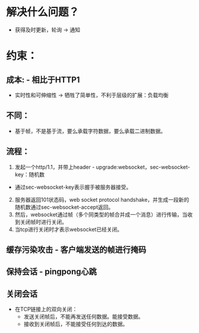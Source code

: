 # 解决什么问题？
- 获得及时更新，轮询 -> 通知

# 约束：

## 成本: - 相比于HTTP1
- 实时性和可伸缩性 -> 牺牲了简单性，不利于层级的扩展：负载均衡

## 不同：
- 基于帧，不是基于流，要么承载字符数据，要么承载二进制数据。

## 流程：
1. 发起一个http/1.1，并带上header - upgrade:websocket，sec-websocket-key：随机数
  - 通过sec-websocket-key表示握手被服务器接受。
2. 服务器返回101状态码，web socket protocol handshake，并生成一段新的随机数通过sec-websocket-accept返回。
3. 然后，websocket通过帧（多个同类型的帧合并成一个消息）进行传输，当收到关闭帧时进行关闭。
4. 当tcp进行关闭时才表示websocket已经关闭。

## 缓存污染攻击 - 客户端发送的帧进行掩码

## 保持会话 - pingpong心跳

## 关闭会话
- 在TCP链接上的双向关闭：
  - 发送关闭帧后，不能再发送任何数据。能接受数据。
  - 接收到关闭帧后，不能接受任何到达的数据。
